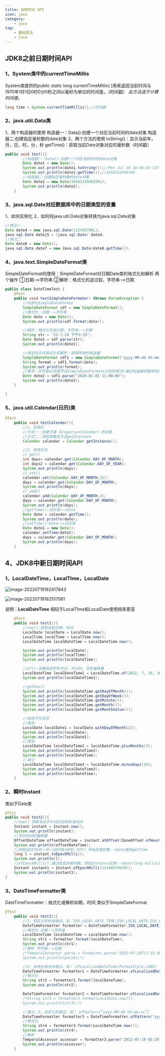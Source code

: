 ```yaml
---
title: 日期时间 API
icon: java
category: 
    - java
tag: 
    - 基础语法
    - java
---
```

## JDK8之前日期时间API

### 1、System类中的currentTimeMillis

System类提供的public static long currentTimeMillis( )用来返回当前时间与1970年1月1日0时0分0秒之间以毫秒为单位的时间差。（时间戳）
*此方法适于计算时间差。*

```java
long time = System.currentTimeMillis();//时间戳
```

### 2、java.util.Data类

1、两个构造器的使用
构造器一：Data():创建一个对应当前时间的date对象
构造器二:创建指定毫秒数的date对象
2、两个方法的使用
toString()：显示当前年，月，日，时，分，秒
getTime()：获取当前Date对象对应的毫秒数（时间戳）

```java
public void test(){
        //构造器一：Data():创建一个对应当前时间的date对象
        Date date1 = new Date();
        System.out.println(date1.toString());//Mon Jul 18 16:40:42 CST 2022
        System.out.println(date1.getTime());//1658133946199
        //构造器二:创建指定毫秒数的date对象
        Date date2 = new Date(1658133946199L);
        System.out.println(date2);
    }
```

### 3、java.sql.Date对应数据库中的日期类型的变量

1、如何实例化
2、如何将java.util.Date对象转换为java.sql.Date对象

```java
//情况一
Date date4 = new java.sql.Date(123456789L);
java.sql.Date datej5 = (java.sql.Date) date4;
//情况二
Date date6 = new Date();
java.sql.Date date7 = new Java.sql.Date(date6.getTime());
```

### 4、java.text.SimpleDateFormat类  

SimpleDateFormat的使用：SimpleDateFormat对日期Date类的格式化和解析
两个操作
①日期-->字符串
②解析：格式化的逆过程，字符串-->日期

```java
public class DateTimeTest {
    @Test
    public void testSimpleDateFormate() throws ParseException {
        //实例化SimpleDateFormat
        SimpleDateFormat sdf = new SimpleDateFormat();
        //格式化：日期-->字符串
        Date date = new Date();
        System.out.println(sdf.format(date));

        //解析：格式化的逆过程，字符串-->日期
        String str = "22-7-19 下午3:15";
        Date date1 = sdf.parse(str);
        System.out.println(date1);

        //指定的方式格式化和解析：调用带参的构造器
        SimpleDateFormat sdf1 = new SimpleDateFormat("yyyy-MM-dd hh:mm:ss");
        String format = sdf1.format(date);
        System.out.println(format);
        //要求：字符串必须是符合SimpleDateFormate识别的格式(通过构造器参数体现)，否则抛异常
        Date date2 = sdf1.parse("2020-01-01 11:00:00");
        System.out.println(date2);
    }

}
```

### 5、java.util.Calendar(日历)类  

```java
@Test
    public void testCalendar(){
        //1、实例化
        //方式一：创建子类（GregorianCalendar）的对象
        //方式二：调用其静态方法getInstance
        Calendar calendar = Calendar.getInstance();

        //2、常用方法
        // get()
        int days= calendar.get(Calendar.DAY_OF_MONTH);
        int days2 = calendar.get(Calendar.DAY_OF_YEAR);
        System.out.println(days);
        // set()
        calendar.set(Calendar.DAY_OF_MONTH,22);
        days = calendar.get(Calendar.DAY_OF_MONTH);
        System.out.println(days);
        // add()
        calendar.add(Calendar.DAY_OF_MONTH,3);
        days = calendar.get(Calendar.DAY_OF_MONTH);
        System.out.println(days);
        //getTime():日历类——>Date
        Date date = calendar.getTime();
        System.out.println(date);
        //setTime():Date——>日历类
        Date date1 = new Date();
        calendar.setTime(date1);
        days = calendar.get(Calendar.DAY_OF_MONTH);
        System.out.println(days);
    }
```

## 4、JDK8中新日期时间API

### 1、LocalDateTime，LocalTIme，LocalDate

![image-20220719162417843](https://raw.githubusercontent.com/T4mako/ImageBed/main/image-20220719162417843.png)

![image-20220719162517581](https://raw.githubusercontent.com/T4mako/ImageBed/main/image-20220719162517581.png)

说明：**LocalDateTime** 相较于LocalTIme和LocalDate使用频率更高

```java
	@Test
    public void test1(){
        //now():获取当前日期，时间
        LocalDate localDate = LocalDate.now();
        LocalTime localTime = LocalTime.now();
        LocalDateTime localDateTime = LocalDateTime.now();

        System.out.println(localDate);
        System.out.println(localTime);
        System.out.println(localDateTime);

        //of():设置指定的年月日，时分秒。没有偏移量
        LocalDateTime localDateTime1 = LocalDateTime.of(2022, 7, 19, 16, 30, 45);
        System.out.println(localDateTime1);

        //getXxx()
        System.out.println(localDateTime.getDayOfMonth());
        System.out.println(localDateTime.getDayOfWeek());
        System.out.println(localDateTime.getMinute());
        System.out.println(localDateTime.getMonth());
        System.out.println(localDateTime.getMonthValue());

        //体现不可变性
        //更改
        LocalDate localDate1 = localDate.withDayOfMonth(22);
        System.out.println(localDate);
        System.out.println(localDate1);
        //增加
        LocalDateTime localDateTime2 = localDateTime.plusMonths(3);
        System.out.println(localDateTime2);
        System.out.println(localDateTime);
        //减少
        LocalDateTime localDateTime3 = localDateTime.minusDays(10);
        System.out.println(localDateTime3);
        System.out.println(localDateTime);
    }
```

### 2、瞬时Instant

类似于Date类

```java
@Test
public void test2(){
    //now():获取本初子午线对应的标准时间
    Instant instant = Instant.now();
    System.out.println(instant);
    //添加时间的偏移量
    OffsetDateTime offsetDateTime = instant.atOffset(ZoneOffset.ofHours(8));
    System.out.println(offsetDateTime);
    //获取自1970年一月一日0时0分0秒（UTC）开始的毫秒数-->Date类的getTime
    long l = instant.toEpochMilli();
    System.out.println(l);
    //ofEpochMilli():通过给定的毫秒数，获取Instance实例-->Date(long millis)
    Instant instant1 = Instant.ofEpochMilli(12346578910l);
    System.out.println(instant1);
}
```

### 3、DateTimeFormatter类

DateTimeFormatter：格式化或解析如期，时间
类似于SimpleDateFormat

```java
@Test
    public void test3(){
        //1、预定义的标准格式。如：ISO_LOCAL_DATE_TIME;ISO_LOCAL_DATE;ISO_LOCAL_TIME
        DateTimeFormatter formatter = DateTimeFormatter.ISO_LOCAL_DATE_TIME;
        //格式化 日期-->字符串
        LocalDateTime localDateTime = LocalDateTime.now();
        String str1 = formatter.format(localDateTime);
        System.out.println(str1);
        //解析 字符串-->日期
        /*TemporalAccessor parse = formatter.parse("2022-07-19T17:15:38.97");
        System.out.println(parse);*/

        //2、本地化相关的格式。如： ofLocalizedDateTime(FormatStyle.LONG)
        DateTimeFormatter formatter1 = DateTimeFormatter.ofLocalizedDateTime(FormatStyle.LONG);
        //格式化
        String str2 = formatter1.format(localDateTime);
        System.out.println(str2);

        DateTimeFormatter formatter2 = DateTimeFormatter.ofLocalizedDateTime(FormatStyle.FULL);
        /*String str3 = formatter2.format(LocalDate.now());
        System.out.println(str3);*/

        //重点：3、自定义的格式。如： ofPattern(“yyyy-MM-dd hh:mm:ss”)
        DateTimeFormatter formatter3 = DateTimeFormatter.ofPattern("yyyy-MM-dd hh:mm:ss");
        //格式化
        String str4 = formatter3.format(LocalDateTime.now());
        System.out.println(str4);
        //解析
        TemporalAccessor accessor = formatter3.parse("2022-07-19 05:20:46");
        System.out.println(accessor);
    }
```
